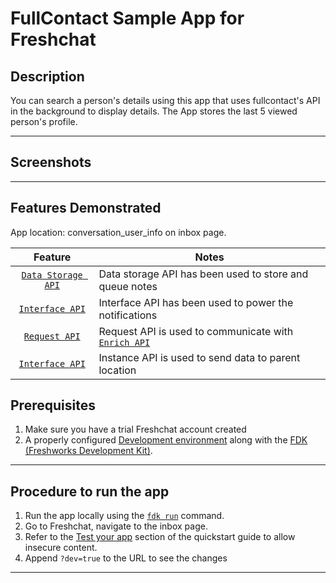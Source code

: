 # FullContact Sample App for Freshchat

## Description 
You can search a person's details using this app that uses fullcontact's API in the background to display details. The App stores the last 5 viewed person's profile.
***

## Screenshots

***



## Features Demonstrated

App location: conversation_user_info on inbox page.

| Feature | Notes |
| :---: | --- |
| [`Data Storage API`](https://developers.freshchat.com/v2/docs/data-storage/) | Data storage API has been used to store and queue notes |
| [`Interface API`](https://developers.freshchat.com/v2/docs/interface-method/) | Interface API has been used to power the notifications |
| [`Request API`](https://developers.freshchat.com/v2/docs/request-method/)| Request API is used to communicate with [`Enrich API`](https://dashboard.fullcontact.com/api-ref#multi-field-request)| to get person's information
| [`Interface API`](https://developers.freshdesk.com/v2/docs/instance-api/) | Instance API is used to send data to parent location |

## Prerequisites

1. Make sure you have a trial Freshchat account created
2. A properly configured [Development environment](https://developers.freshchat.com/v2/docs/quick-start/) along with the [FDK (Freshworks Development Kit)](https://developers.freshchat.com/v2/docs/freshworks-cli/).

***

## Procedure to run the app

1. Run the app locally using the [`fdk run`](https://developers.freshchat.com/v2/docs/quick-start/#install_the_cli) command.
2. Go to Freshchat, navigate to the inbox page.
3. Refer to the [Test your app](https://developers.freshchat.com/v2/docs/quick-start/#test_your_app) section of the quickstart guide to allow insecure content.
4. Append `?dev=true` to the URL to see the changes

***
